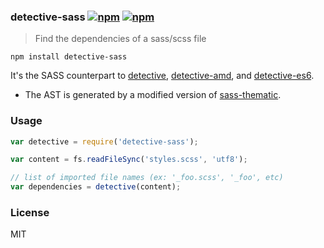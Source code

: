 ### detective-sass [![npm](http://img.shields.io/npm/v/detective-sass.svg)](https://npmjs.org/package/detective-sass) [![npm](http://img.shields.io/npm/dm/detective-sass.svg)](https://npmjs.org/package/detective-sass)

> Find the dependencies of a sass/scss file

`npm install detective-sass`

It's the SASS counterpart to [detective](https://github.com/substack/node-detective), [detective-amd](https://github.com/mrjoelkemp/node-detective-amd), and [detective-es6](https://github.com/mrjoelkemp/node-detective-es6).

* The AST is generated by a modified version of [sass-thematic](https://www.npmjs.com/package/sass-thematic).

### Usage

```js
var detective = require('detective-sass');

var content = fs.readFileSync('styles.scss', 'utf8');

// list of imported file names (ex: '_foo.scss', '_foo', etc)
var dependencies = detective(content);
```

### License

MIT
